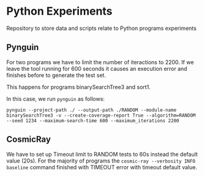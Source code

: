 # Python Experiments

Repository to store data and scripts relate to Python programs experiments


## Pynguin

For two programs we have to limit the number of iteractions to 2200. If we leave the tool running for 600 seconds it causes an execution error and finishes before to generate the test set.

This happens for programs binarySearchTree3 and sort1.

In this case, we run `pynguin` as follows:

```
pynguin --project-path ./ --output-path ./RANDOM --module-name binarySearchTree3 -v --create-coverage-report True --algorithm=RANDOM --seed 1234 --maximum-search-time 600 --maximum_iterations 2200
```


## CosmicRay

We have to set up Timeout limit to RANDOM tests to 60s instead the default value (20s). For the majority of programs the `cosmic-ray --verbosity INFO baseline` command finished with TIMEOUT error with timeout default value.

